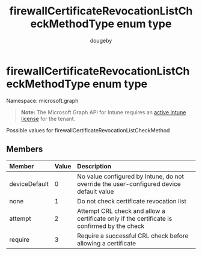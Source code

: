 ﻿---
title: "firewallCertificateRevocationListCheckMethodType enum type"
description: "Possible values for firewallCertificateRevocationListCheckMethod"
author: "dougeby"
localization_priority: Normal
ms.prod: "intune"
doc_type: enumPageType
---

# firewallCertificateRevocationListCheckMethodType enum type

Namespace: microsoft.graph

> **Note:** The Microsoft Graph API for Intune requires an [active Intune license](https://go.microsoft.com/fwlink/?linkid=839381) for the tenant.

Possible values for firewallCertificateRevocationListCheckMethod

## Members

| Member        | Value | Description                                                                                 |
| :------------ | :---- | :------------------------------------------------------------------------------------------ |
| deviceDefault | 0     | No value configured by Intune, do not override the user-configured device default value     |
| none          | 1     | Do not check certificate revocation list                                                    |
| attempt       | 2     | Attempt CRL check and allow a certificate only if the certificate is confirmed by the check |
| require       | 3     | Require a successful CRL check before allowing a certificate                                |
